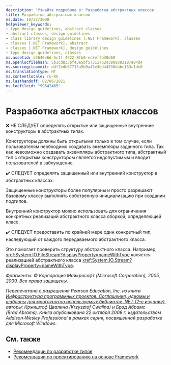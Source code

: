 ```yaml
---
description: 'Узнайте подробнее о: Разработка абстрактных классов'
title: Разработка абстрактных классов
ms.date: 10/22/2008
helpviewer_keywords:
- type design guidelines, abstract classes
- abstract classes, design guidelines
- class library design guidelines [.NET Framework], classes
- classes [.NET Framework], abstract
- classes [.NET Framework], design guidelines
- type design guidelines, classes
ms.assetid: d3646e6d-5c1f-4922-8fb0-ec5effb30d60
ms.openlocfilehash: 5b1cd833bf43e5bf5731176243809393187e84d4
ms.sourcegitcommit: ddf7edb67715a5b9a45e3dd44536dabc153c1de0
ms.translationtype: HT
ms.contentlocale: ru-RU
ms.lasthandoff: 02/06/2021
ms.locfileid: "99642465"
---
```

# <a name="abstract-class-design"></a>Разработка абстрактных классов

❌ НЕ СЛЕДУЕТ определять открытые или защищенные внутренние конструкторы в абстрактных типах.

 Конструкторы должны быть открытыми только в том случае, если пользователям необходимо создавать экземпляры заданного типа. Так как невозможно создавать экземпляры абстрактного типа, абстрактный тип с открытым конструктором является недопустимым и вводит пользователей в заблуждение.

 ✔️ СЛЕДУЕТ определять защищенный или внутренний конструктор в абстрактных классах.

 Защищенные конструкторы более популярны и просто разрешают базовому классу выполнять собственную инициализацию при создании подтипов.

 Внутренний конструктор можно использовать для ограничения конкретных реализаций абстрактного класса сборкой, определяющей класс.

 ✔️ СЛЕДУЕТ предоставить по крайней мере один конкретный тип, наследующий от каждого передаваемого абстрактного класса.

 Это помогает проверить структуру абстрактного класса. Например, <xref:System.IO.FileStream?displayProperty=nameWithType> является реализацией абстрактного класса <xref:System.IO.Stream?displayProperty=nameWithType>.

 *Фрагменты: © Корпорация Майкрософт (Microsoft Corporation), 2005, 2009. Все права защищены.*

 *Перепечатано с разрешения Pearson Education, Inc. из книги [Инфраструктура программных проектов. Соглашения, идиомы и шаблоны для многократно используемых библиотек .NET (2-е издание)](https://www.informit.com/store/framework-design-guidelines-conventions-idioms-and-9780321545619), авторы: Кржиштоф Цвалина (Krzysztof Cwalina) и Брэд Абрамс (Brad Abrams). Книга опубликована 22 октября 2008 г. издательством Addison-Wesley Professional в рамках серии, посвященной разработке для Microsoft Windows.*

## <a name="see-also"></a>См. также

- [Рекомендации по разработке типов](type.md)
- [Рекомендации по проектированию на основе Framework](index.md)
